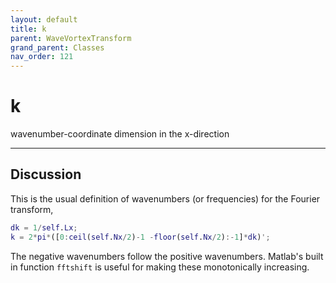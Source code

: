 ```yaml
---
layout: default
title: k
parent: WaveVortexTransform
grand_parent: Classes
nav_order: 121
---
```


#  k

wavenumber-coordinate dimension in the x-direction


---

## Discussion

This is the usual definition of wavenumbers (or frequencies) for the Fourier transform,
```matlab
dk = 1/self.Lx; 
k = 2*pi*([0:ceil(self.Nx/2)-1 -floor(self.Nx/2):-1]*dk)';
```

The negative wavenumbers follow the positive wavenumbers. Matlab's built in function `fftshift` is useful for making these monotonically increasing.

